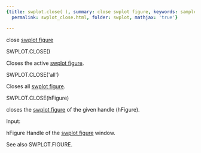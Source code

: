 ```yaml
---
{title: swplot.close( ), summary: close swplot figure, keywords: sample, sidebar: sw_sidebar,
  permalink: swplot_close.html, folder: swplot, mathjax: 'true'}

---
```

close [swplot figure](swplot_figure.html)
 
SWPLOT.CLOSE()
 
Closes the active [swplot figure](swplot_figure.html).
 
SWPLOT.CLOSE('all')
 
Closes all [swplot figure](swplot_figure.html).
 
SWPLOT.CLOSE(hFigure)
 
closes the [swplot figure](swplot_figure.html) of the given handle (hFigure).
 
Input:
 
hFigure   Handle of the [swplot figure](swplot_figure.html) window.
 
See also SWPLOT.FIGURE.
 

